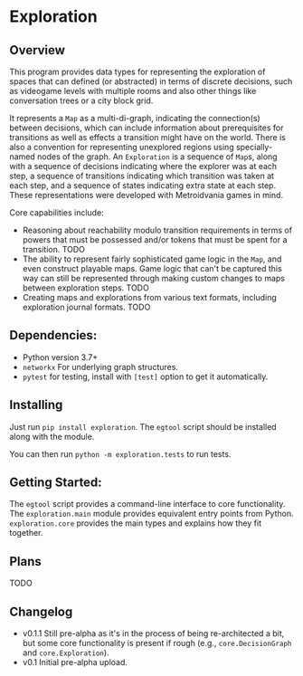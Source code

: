 # Exploration

## Overview

This program provides data types for representing the exploration of
spaces that can defined (or abstracted) in terms of discrete decisions,
such as videogame levels with multiple rooms and also other things like
conversation trees or a city block grid.

It represents a `Map` as a multi-di-graph, indicating the connection(s)
between decisions, which can include information about prerequisites for
transitions as well as effects a transition might have on the world.
There is also a convention for representing unexplored regions using
specially-named nodes of the graph. An `Exploration` is a sequence of
`Map`s, along with a sequence of decisions indicating where the explorer
was at each step, a sequence of transitions indicating which transition
was taken at each step, and a sequence of states indicating extra state
at each step. These representations were developed with Metroidvania
games in mind.

Core capabilities include:

- Reasoning about reachability modulo transition requirements in terms of
  powers that must be possessed and/or tokens that must be spent for a
  transition. TODO
- The ability to represent fairly sophisticated game logic in the `Map`,
  and even construct playable maps. Game logic that can't be captured
  this way can still be represented through making custom changes to maps
  between exploration steps. TODO
- Creating maps and explorations from various text formats, including
  exploration journal formats. TODO

## Dependencies:

- Python version 3.7+
- `networkx` For underlying graph structures.
- `pytest` for testing, install with `[test]` option to get it automatically.

## Installing

Just run `pip install exploration`. The `egtool` script should be
installed along with the module.

You can then run `python -m exploration.tests` to run tests.

## Getting Started:

The `egtool` script provides a command-line interface to core
functionality. The `exploration.main` module provides equivalent entry
points from Python. `exploration.core` provides the main types and
explains how they fit together.

## Plans

TODO

## Changelog

- v0.1.1 Still pre-alpha as it's in the process of being re-architected a
    bit, but some core functionality is present if rough (e.g.,
    `core.DecisionGraph` and `core.Exploration`).
- v0.1 Initial pre-alpha upload.

